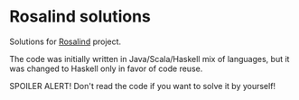 Rosalind solutions
==================

Solutions for [Rosalind](http://rosalind.info) project.

The code was initially written in Java/Scala/Haskell mix of languages, but it was changed to Haskell only in favor of code reuse.

SPOILER ALERT! Don't read the code if you want to solve it by yourself!
